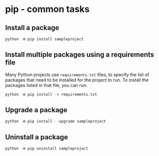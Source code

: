 # pip - common tasks

## Install a package

```python
python -m pip install sampleproject
```

## Install multiple packages using a requirements file

Many Python projects use `requirements.txt` files, to specify the list of 
packages that need to be installed for the project 
to run. To install the packages listed in that file, you can run:

```python
python -m pip install -r requirements.txt
```

## Upgrade a package

```python
python -m pip install --upgrade sampleproject
```

## Uninstall a package

```python
python -m pip uninstall sampleproject
```

